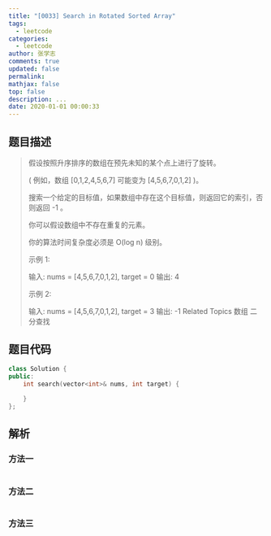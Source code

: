 ```yaml
---
title: "[0033] Search in Rotated Sorted Array"
tags:
  - leetcode
categories:
  - leetcode
author: 张学志
comments: true
updated: false
permalink:
mathjax: false
top: false
description: ...
date: 2020-01-01 00:00:33
---
```


## 题目描述

> 假设按照升序排序的数组在预先未知的某个点上进行了旋转。 
> 
> ( 例如，数组 [0,1,2,4,5,6,7] 可能变为 [4,5,6,7,0,1,2] )。 
> 
> 搜索一个给定的目标值，如果数组中存在这个目标值，则返回它的索引，否则返回 -1 。 
> 
> 你可以假设数组中不存在重复的元素。 
> 
> 你的算法时间复杂度必须是 O(log n) 级别。 
> 
> 示例 1: 
> 
> 输入: nums = [4,5,6,7,0,1,2], target = 0
> 输出: 4
> 
> 
> 示例 2: 
> 
> 输入: nums = [4,5,6,7,0,1,2], target = 3
> 输出: -1 
> Related Topics 数组 二分查找

## 题目代码

```cpp
class Solution {
public:
    int search(vector<int>& nums, int target) {
        
    }
};
```

## 解析

### 方法一

```cpp

```

### 方法二

```cpp

```

### 方法三

```cpp

```

